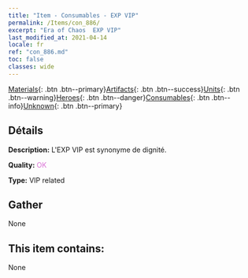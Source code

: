 ```yaml
---
title: "Item - Consumables - EXP VIP"
permalink: /Items/con_886/
excerpt: "Era of Chaos  EXP VIP"
last_modified_at: 2021-04-14
locale: fr
ref: "con_886.md"
toc: false
classes: wide
---
```

 [Materials](/fr/Items/){: .btn .btn--primary}[Artifacts](/fr/Items/Artifacts/){: .btn .btn--success}[Units](/fr/Items/Units/){: .btn .btn--warning}[Heroes](/fr/Items/Heroes/){: .btn .btn--danger}[Consumables](/fr/Items/Consumables/){: .btn .btn--info}[Unknown](/fr/Items/Unknown/){: .btn .btn--primary}

## Détails
 **Description:** L'EXP VIP est synonyme de dignité.

 **Quality:** <span style="color: #DA70D6">OK</span>

 **Type:** VIP related

## Gather

  None

## This item contains:

  None

